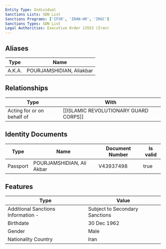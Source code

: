 ```yaml
---
Entity Type: Individual
Sanctions Lists: SDN List
Sanctions Programs: ['IFSR', 'IRAN-HR', 'IRGC']
Sanctions Types: SDN List
Legal Authorities: Executive Order 13553 (Iran)
---
```


## Aliases
| Type  | Name      | 
|-------|-----------|
| A.K.A. | POURJAMSHIDIAN, Aliakbar |

## Relationships
| Type  | With      | 
|-------|-----------|
| Acting for or on behalf of | [[ISLAMIC REVOLUTIONARY GUARD CORPS]] |

## Identity Documents
| Type  | Name      | Document Number | Is valid |
|-------|-----------|-----------------|----------|
| Passport | POURJAMSHIDIAN, Ali Akbar | V43937498 | true |

## Features
| Type  | Value      |
|-------|------------|
| Additional Sanctions Information - | Subject to Secondary Sanctions |
| Birthdate | 30 Dec 1962 |
| Gender | Male |
| Nationality Country | Iran |
